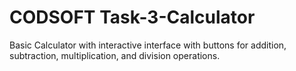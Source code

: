 # CODSOFT Task-3-Calculator
 Basic Calculator with interactive interface with buttons for addition, subtraction, multiplication, and division operations.
